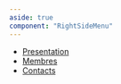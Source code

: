 ```yaml
---
aside: true
component: "RightSideMenu"
---
```


- [Presentation](/services-techniques-et-administration/mecanique/presentation)
- [Membres](/services-techniques-et-administration/mecanique/membres)
- [Contacts](/services-techniques-et-administration/mecanique/contacts)
